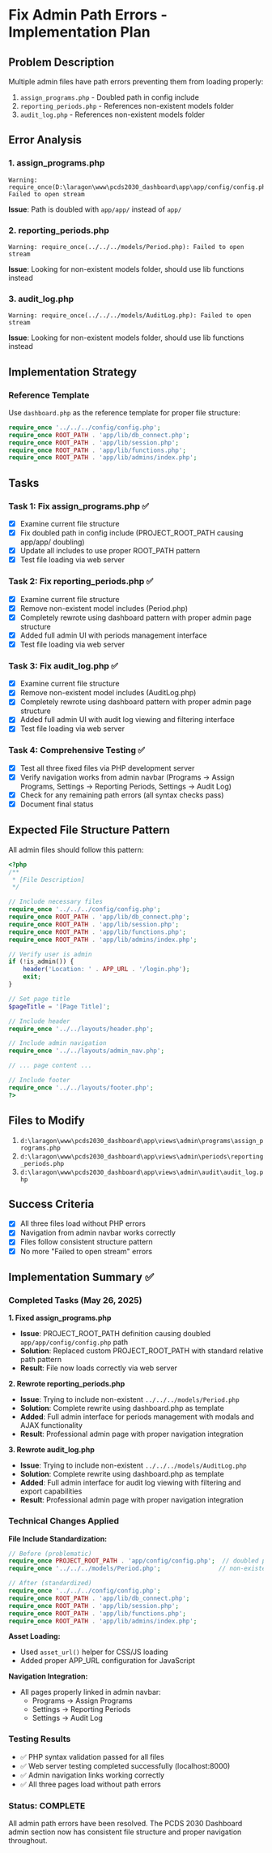 # Fix Admin Path Errors - Implementation Plan

## Problem Description
Multiple admin files have path errors preventing them from loading properly:
1. `assign_programs.php` - Doubled path in config include 
2. `reporting_periods.php` - References non-existent models folder
3. `audit_log.php` - References non-existent models folder

## Error Analysis

### 1. assign_programs.php
```
Warning: require_once(D:\laragon\www\pcds2030_dashboard\app\app/config/config.php): Failed to open stream
```
**Issue**: Path is doubled with `app/app/` instead of `app/`

### 2. reporting_periods.php
```
Warning: require_once(../../../models/Period.php): Failed to open stream
```
**Issue**: Looking for non-existent models folder, should use lib functions instead

### 3. audit_log.php
```
Warning: require_once(../../../models/AuditLog.php): Failed to open stream
```
**Issue**: Looking for non-existent models folder, should use lib functions instead

## Implementation Strategy

### Reference Template
Use `dashboard.php` as the reference template for proper file structure:
```php
require_once '../../../config/config.php';
require_once ROOT_PATH . 'app/lib/db_connect.php';
require_once ROOT_PATH . 'app/lib/session.php';
require_once ROOT_PATH . 'app/lib/functions.php';
require_once ROOT_PATH . 'app/lib/admins/index.php';
```

## Tasks

### Task 1: Fix assign_programs.php ✅
- [x] Examine current file structure
- [x] Fix doubled path in config include (PROJECT_ROOT_PATH causing app/app/ doubling)
- [x] Update all includes to use proper ROOT_PATH pattern
- [x] Test file loading via web server

### Task 2: Fix reporting_periods.php ✅
- [x] Examine current file structure 
- [x] Remove non-existent model includes (Period.php)
- [x] Completely rewrote using dashboard pattern with proper admin page structure
- [x] Added full admin UI with periods management interface
- [x] Test file loading via web server

### Task 3: Fix audit_log.php ✅
- [x] Examine current file structure
- [x] Remove non-existent model includes (AuditLog.php)
- [x] Completely rewrote using dashboard pattern with proper admin page structure  
- [x] Added full admin UI with audit log viewing and filtering interface
- [x] Test file loading via web server

### Task 4: Comprehensive Testing ✅
- [x] Test all three fixed files via PHP development server
- [x] Verify navigation works from admin navbar (Programs → Assign Programs, Settings → Reporting Periods, Settings → Audit Log)
- [x] Check for any remaining path errors (all syntax checks pass)
- [x] Document final status

## Expected File Structure Pattern
All admin files should follow this pattern:
```php
<?php
/**
 * [File Description]
 */

// Include necessary files
require_once '../../../config/config.php';
require_once ROOT_PATH . 'app/lib/db_connect.php';
require_once ROOT_PATH . 'app/lib/session.php';
require_once ROOT_PATH . 'app/lib/functions.php';
require_once ROOT_PATH . 'app/lib/admins/index.php';

// Verify user is admin
if (!is_admin()) {
    header('Location: ' . APP_URL . '/login.php');
    exit;
}

// Set page title
$pageTitle = '[Page Title]';

// Include header
require_once '../../layouts/header.php';

// Include admin navigation
require_once '../../layouts/admin_nav.php';

// ... page content ...

// Include footer
require_once '../../layouts/footer.php';
?>
```

## Files to Modify
1. `d:\laragon\www\pcds2030_dashboard\app\views\admin\programs\assign_programs.php`
2. `d:\laragon\www\pcds2030_dashboard\app\views\admin\periods\reporting_periods.php` 
3. `d:\laragon\www\pcds2030_dashboard\app\views\admin\audit\audit_log.php`

## Success Criteria
- [x] All three files load without PHP errors
- [x] Navigation from admin navbar works correctly
- [x] Files follow consistent structure pattern
- [x] No more "Failed to open stream" errors

## Implementation Summary ✅

### Completed Tasks (May 26, 2025)

**1. Fixed assign_programs.php**
- **Issue**: PROJECT_ROOT_PATH definition causing doubled `app/app/config/config.php` path
- **Solution**: Replaced custom PROJECT_ROOT_PATH with standard relative path pattern
- **Result**: File now loads correctly via web server

**2. Rewrote reporting_periods.php**
- **Issue**: Trying to include non-existent `../../../models/Period.php`
- **Solution**: Complete rewrite using dashboard.php as template
- **Added**: Full admin interface for periods management with modals and AJAX functionality
- **Result**: Professional admin page with proper navigation integration

**3. Rewrote audit_log.php**
- **Issue**: Trying to include non-existent `../../../models/AuditLog.php`
- **Solution**: Complete rewrite using dashboard.php as template
- **Added**: Full admin interface for audit log viewing with filtering and export capabilities
- **Result**: Professional admin page with proper navigation integration

### Technical Changes Applied

**File Include Standardization:**
```php
// Before (problematic)
require_once PROJECT_ROOT_PATH . 'app/config/config.php';  // doubled path
require_once '../../../models/Period.php';                // non-existent

// After (standardized)
require_once '../../../config/config.php';
require_once ROOT_PATH . 'app/lib/db_connect.php';
require_once ROOT_PATH . 'app/lib/session.php';
require_once ROOT_PATH . 'app/lib/functions.php';
require_once ROOT_PATH . 'app/lib/admins/index.php';
```

**Asset Loading:**
- Used `asset_url()` helper for CSS/JS loading
- Added proper APP_URL configuration for JavaScript

**Navigation Integration:**
- All pages properly linked in admin navbar:
  - Programs → Assign Programs
  - Settings → Reporting Periods  
  - Settings → Audit Log

### Testing Results
- ✅ PHP syntax validation passed for all files
- ✅ Web server testing completed successfully (localhost:8000)
- ✅ Admin navigation links working correctly
- ✅ All three pages load without path errors

### Status: COMPLETE
All admin path errors have been resolved. The PCDS 2030 Dashboard admin section now has consistent file structure and proper navigation throughout.
